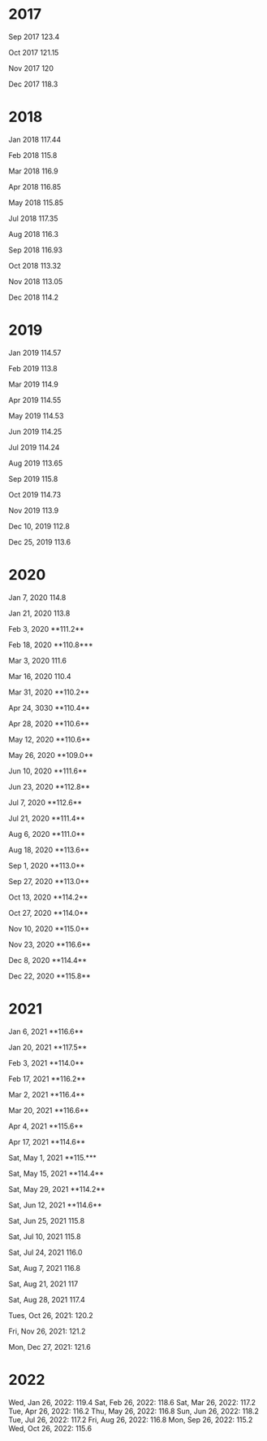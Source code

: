 
# **2017**

Sep 2017 123.4

Oct 2017 121.15

Nov 2017 120

Dec 2017 118.3

# **2018**

Jan 2018 117.44

Feb 2018 115.8

Mar 2018 116.9

Apr 2018 116.85

May 2018 115.85

Jul 2018 117.35

Aug 2018 116.3

Sep 2018 116.93

Oct 2018 113.32

Nov 2018 113.05

Dec 2018 114.2

# **2019**

Jan 2019 114.57

Feb 2019 113.8

Mar 2019 114.9

Apr 2019 114.55

May 2019 114.53

Jun 2019 114.25

Jul 2019 114.24

Aug 2019 113.65

Sep 2019 115.8

Oct 2019 114.73

Nov 2019 113.9

Dec 10, 2019 112.8

Dec 25, 2019 113.6

# **2020**

Jan 7, 2020 114.8

Jan 21, 2020 113.8

Feb 3, 2020 \*\*111.2\*\*

Feb 18, 2020 \*\*110.8\*\*\*

Mar 3, 2020 111.6

Mar 16, 2020 110.4

Mar 31, 2020 \*\*110.2\*\*

Apr 24, 3030 \*\*110.4\*\*

Apr 28, 2020 \*\*110.6\*\*

May 12, 2020 \*\*110.6\*\*

May 26, 2020 \*\*109.0\*\*

Jun 10, 2020 \*\*111.6\*\*

Jun 23, 2020 \*\*112.8\*\*

Jul 7, 2020 \*\*112.6\*\*

Jul 21, 2020 \*\*111.4\*\*

Aug 6, 2020 \*\*111.0\*\*

Aug 18, 2020 \*\*113.6\*\*

Sep 1, 2020 \*\*113.0\*\*

Sep 27, 2020 \*\*113.0\*\*

Oct 13, 2020 \*\*114.2\*\*

Oct 27, 2020 \*\*114.0\*\*

Nov 10, 2020 \*\*115.0\*\*

Nov 23, 2020 \*\*116.6\*\*

Dec 8, 2020 \*\*114.4\*\*

Dec 22, 2020 \*\*115.8\*\*

# **2021**

Jan 6, 2021 \*\*116.6\*\*

Jan 20, 2021 \*\*117.5\*\*

Feb 3, 2021 \*\*114.0\*\*

Feb 17, 2021 \*\*116.2\*\*

Mar 2, 2021 \*\*116.4\*\*

Mar 20, 2021 \*\*116.6\*\*

Apr 4, 2021 \*\*115.6\*\*

Apr 17, 2021 \*\*114.6\*\*

Sat, May 1, 2021 \*\*115.\*\*\*

Sat, May 15, 2021 \*\*114.4\*\*

Sat, May 29, 2021 \*\*114.2\*\*

Sat, Jun 12, 2021 \*\*114.6\*\*

Sat, Jun 25, 2021 115.8

Sat, Jul 10, 2021 115.8

Sat, Jul 24, 2021 116.0

Sat, Aug 7, 2021 116.8

Sat, Aug 21, 2021 117

Sat, Aug 28, 2021 117.4

Tues, Oct 26, 2021: 120.2

Fri, Nov 26, 2021: 121.2

Mon, Dec 27, 2021: 121.6

# **2022**

Wed, Jan 26, 2022: 119.4
Sat, Feb 26, 2022: 118.6
Sat, Mar 26, 2022: 117.2
Tue, Apr 26, 2022: 116.2
Thu, May 26, 2022: 116.8
Sun, Jun 26, 2022: 118.2
Tue, Jul 26, 2022: 117.2
Fri, Aug 26, 2022: 116.8
Mon, Sep 26, 2022: 115.2
Wed, Oct 26, 2022: 115.6

